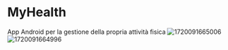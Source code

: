 # MyHealth
App Android per la gestione della propria attività fisica
![1720091665006](https://github.com/TonyBaia99/MyHealth/assets/104532614/df158b5f-0f2f-456c-bc83-ce6ae56a9f16)
![1720091664996](https://github.com/TonyBaia99/MyHealth/assets/104532614/5db72d8e-b700-4c41-9573-56c55afb9238)

